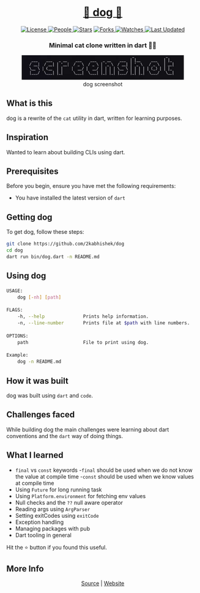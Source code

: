 <div align = "center">

<h1><a href="https://2kabhishek.github.io/dog">🎯 dog 🐶</a></h1>

<a href="https://github.com/2KAbhishek/dog/blob/main/LICENSE">
<img alt="License" src="https://img.shields.io/github/license/2kabhishek/dog?style=flat&color=eee&label="> </a>

<a href="https://github.com/2KAbhishek/dog/graphs/contributors">
<img alt="People" src="https://img.shields.io/github/contributors/2kabhishek/dog?style=flat&color=ffaaf2&label=People"> </a>

<a href="https://github.com/2KAbhishek/dog/stargazers">
<img alt="Stars" src="https://img.shields.io/github/stars/2kabhishek/dog?style=flat&color=98c379&label=Stars"></a>

<a href="https://github.com/2KAbhishek/dog/network/members">
<img alt="Forks" src="https://img.shields.io/github/forks/2kabhishek/dog?style=flat&color=66a8e0&label=Forks"> </a>

<a href="https://github.com/2KAbhishek/dog/watchers">
<img alt="Watches" src="https://img.shields.io/github/watchers/2kabhishek/dog?style=flat&color=f5d08b&label=Watches"> </a>

<a href="https://github.com/2KAbhishek/dog/pulse">
<img alt="Last Updated" src="https://img.shields.io/github/last-commit/2kabhishek/dog?style=flat&color=e06c75&label="> </a>

<h3>Minimal cat clone written in dart 🐶🎯</h3>

<figure>
  <img src= "images/screenshot.png" alt="dog Demo">
  <br/>
  <figcaption>dog screenshot</figcaption>
</figure>

</div>

## What is this

dog is a rewrite of the `cat` utility in dart, written for learning purposes.

## Inspiration

Wanted to learn about building CLIs using dart.

## Prerequisites

Before you begin, ensure you have met the following requirements:

- You have installed the latest version of `dart`

## Getting dog

To get dog, follow these steps:

```bash
git clone https://github.com/2kabhishek/dog
cd dog
dart run bin/dog.dart -n README.md
```

## Using dog

```bash
USAGE:
    dog [-nh] [path]

FLAGS:
    -h, --help              Prints help information.
    -n, --line-number       Prints file at $path with line numbers.

OPTIONS:
    path                    File to print using dog.

Example:
    dog -n README.md

```

## How it was built

dog was built using `dart` and `code`.

## Challenges faced

While building dog the main challenges were learning about dart conventions and the `dart` way of doing things.

## What I learned

- `final` vs `const` keywords
    -`final` should be used when we do not know the value at compile time
    -`const` should be used when we know values at compile time
- Using `Future` for long running task
- Using `Platform.environment` for fetching env values
- Null checks and the `??` null aware operator
- Reading args using `ArgParser`
- Setting exitCodes using `exitCode`
- Exception handling
- Managing packages with pub
- Dart tooling in general

Hit the ⭐ button if you found this useful.

## More Info

<div align="center">

<a href="https://github.com/2KAbhishek/dog">Source</a> | <a href="https://2kabhishek.github.io/dog">Website</a>

</div>
